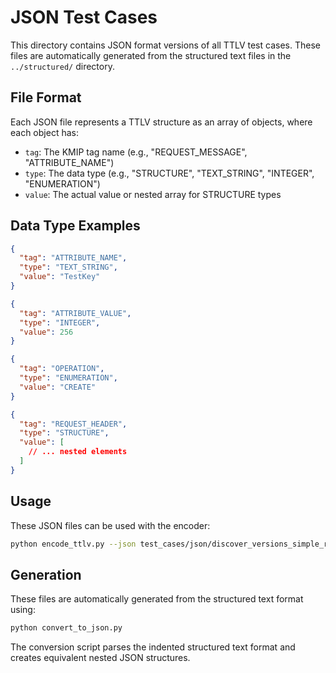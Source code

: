 # JSON Test Cases

This directory contains JSON format versions of all TTLV test cases. These files are automatically generated from the structured text files in the `../structured/` directory.

## File Format

Each JSON file represents a TTLV structure as an array of objects, where each object has:
- `tag`: The KMIP tag name (e.g., "REQUEST_MESSAGE", "ATTRIBUTE_NAME")
- `type`: The data type (e.g., "STRUCTURE", "TEXT_STRING", "INTEGER", "ENUMERATION")
- `value`: The actual value or nested array for STRUCTURE types

## Data Type Examples

```json
{
  "tag": "ATTRIBUTE_NAME",
  "type": "TEXT_STRING", 
  "value": "TestKey"
}

{
  "tag": "ATTRIBUTE_VALUE",
  "type": "INTEGER",
  "value": 256
}

{
  "tag": "OPERATION",
  "type": "ENUMERATION",
  "value": "CREATE"
}

{
  "tag": "REQUEST_HEADER",
  "type": "STRUCTURE",
  "value": [
    // ... nested elements
  ]
}
```

## Usage

These JSON files can be used with the encoder:

```bash
python encode_ttlv.py --json test_cases/json/discover_versions_simple_request.json --decode
```

## Generation

These files are automatically generated from the structured text format using:

```bash
python convert_to_json.py
```

The conversion script parses the indented structured text format and creates equivalent nested JSON structures.

